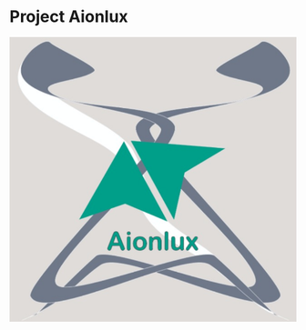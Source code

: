 # Project Aionlux

<div align="center" style="height:400px;">
    <img src="https://raw.githubusercontent.com/addleonel/aionlux/main/redocs/logo.png">
</div> 
